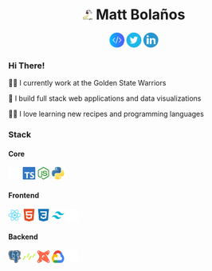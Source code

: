 <h1 align="center">
    <img src="llama.png" width="20" height="20"> Matt Bolaños
</h1>
<p align='center'>
    <a href="https://www.mattbolanos.com/"><img height="30" width="30" src="slash.png"></a>
    <a href="https://twitter.com/mattabolanos"><img height="30" width="30" src="twitter_logo.png"></a>
    <a href="https://www.linkedin.com/in/mattbolanos/"><img height="30" width="30" src="linkedin_logo.png"></a>
</p>

<h3>Hi There!</h3>

<p>👨‍💻 I currently work at the Golden State Warriors</p>
<p>👷 I build full stack web applications and data visualizations</p>
<p>👨‍🍳 I love learning new recipes and programming languages</p>

<h3>Stack</h3>
<h4>Core</h4>
<div>
    <img width="25" height="25" src="stack/next-js.svg" alt="Next.js">
    <img width="25" height="25" src="stack/typescript.svg" alt="TypeScript">
    <img width="25" height="25" src="stack/nodejs.svg" alt="Node.js">
    <img width="25" height="25" src="stack/python.svg" alt="Python">
</div>

<h4>Frontend</h4>
<div>
    <img width="25" height="25" src="stack/react.svg" alt="React">
    <img width="25" height="25" src="stack/html5.svg" alt="HTML5">
    <img width="25" height="25" src="stack/css3.svg" alt="CSS3">
    <img width="25" height="25" src="stack/tailwindcss.svg" alt="TailwindCSS">
    <img width="25" height="25" src="stack/shadcn.svg" alt="Shadcn">
</div>

<h4>Backend</h4>
<div>
    <img width="25" height="25" src="stack/postgres.svg" alt="Postgres">
    <img width="25" height="25" src="stack/drizzle.svg" alt="Drizzle">
    <img width="25" height="25" src="stack/dbt.svg" alt="DBT">
    <img width="25" height="25" src="stack/gcloud.svg" alt="GCloud">
    <img width="25" height="25" src="stack/bun.svg" alt="Bun">
</div>
